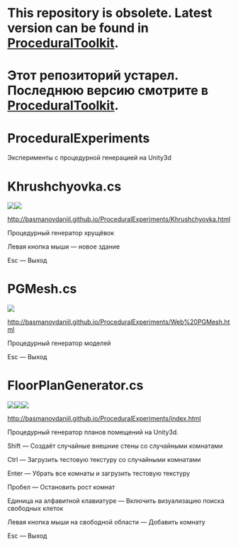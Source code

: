 # This repository is obsolete. Latest version can be found in  [ProceduralToolkit](https://github.com/Syomus/ProceduralToolkit).

# Этот репозиторий устарел. Последнюю версию смотрите в [ProceduralToolkit](https://github.com/Syomus/ProceduralToolkit).

ProceduralExperiments
=====================
Эксперименты с процедурной генерацией на Unity3d

Khrushchyovka.cs
=========
![](http://habrastorage.org/storage3/89c/fff/2e1/89cfff2e16ab381631314d16c708c72b.gif)![](http://habrastorage.org/storage3/fde/d2f/3ed/fded2f3ed9e9cfcf44189cc5d904dfb2.gif)

http://basmanovdaniil.github.io/ProceduralExperiments/Khrushchyovka.html

Процедурный генератор хрущёвок

Левая кнопка мыши — новое здание

Esc — Выход

PGMesh.cs
=========
![](http://habrastorage.org/storage3/7f0/31f/a43/7f031fa43c1e01f86e8cff846d7b374c.gif)

http://basmanovdaniil.github.io/ProceduralExperiments/Web%20PGMesh.html

Процедурный генератор моделей

Esc — Выход

FloorPlanGenerator.cs
=====================
![](http://habrastorage.org/storage3/892/79b/f71/89279bf71aa5805035cef1971384688c.gif)![](http://habrastorage.org/storage3/98f/adf/25b/98fadf25b287a1a94ed5dc37317ce33c.gif)![](http://habrastorage.org/storage3/a3d/29e/999/a3d29e9990f722f9626780f786300d17.gif)

http://basmanovdaniil.github.io/ProceduralExperiments/index.html

Процедурный генератор планов помещений на Unity3d.

Shift — Создаёт случайные внешние стены со случайными комнатами

Ctrl — Загрузить тестовую текстуру со случайными комнатами

Enter — Убрать все комнаты и загрузить тестовую текстуру

Пробел — Остановить рост комнат

Единица на алфавитной клавиатуре — Включить визуализацию поиска свободных клеток

Левая кнопка мыши на свободной области — Добавить комнату

Esc — Выход


